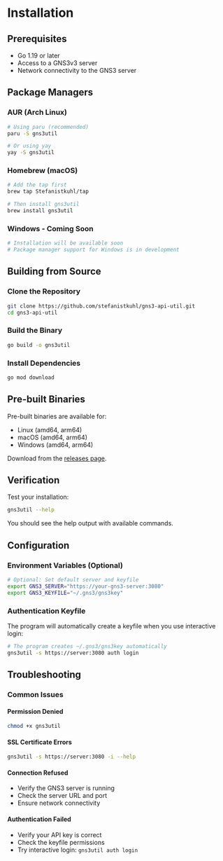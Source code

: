# Installation

## Prerequisites

- Go 1.19 or later
- Access to a GNS3v3 server
- Network connectivity to the GNS3 server

## Package Managers

### AUR (Arch Linux)
```bash
# Using paru (recommended)
paru -S gns3util

# Or using yay
yay -S gns3util
```

### Homebrew (macOS)
```bash
# Add the tap first
brew tap Stefanistkuhl/tap

# Then install gns3util
brew install gns3util
```

### Windows - Coming Soon
```bash
# Installation will be available soon
# Package manager support for Windows is in development
```

## Building from Source

### Clone the Repository
```bash
git clone https://github.com/stefanistkuhl/gns3-api-util.git
cd gns3-api-util
```

### Build the Binary
```bash
go build -o gns3util
```

### Install Dependencies
```bash
go mod download
```

## Pre-built Binaries

Pre-built binaries are available for:
- Linux (amd64, arm64)
- macOS (amd64, arm64)
- Windows (amd64, arm64)

Download from the [releases page](https://github.com/stefanistkuhl/gns3-api-util/releases).


## Verification

Test your installation:
```bash
gns3util --help
```

You should see the help output with available commands.

## Configuration

### Environment Variables (Optional)
```bash
# Optional: Set default server and keyfile
export GNS3_SERVER="https://your-gns3-server:3080"
export GNS3_KEYFILE="~/.gns3/gns3key"
```

### Authentication Keyfile
The program will automatically create a keyfile when you use interactive login:
```bash
# The program creates ~/.gns3/gns3key automatically
gns3util -s https://server:3080 auth login
```

## Troubleshooting

### Common Issues

#### Permission Denied
```bash
chmod +x gns3util
```

#### SSL Certificate Errors
```bash
gns3util -s https://server:3080 -i --help
```

#### Connection Refused
- Verify the GNS3 server is running
- Check the server URL and port
- Ensure network connectivity

#### Authentication Failed
- Verify your API key is correct
- Check the keyfile permissions
- Try interactive login: `gns3util auth login`
